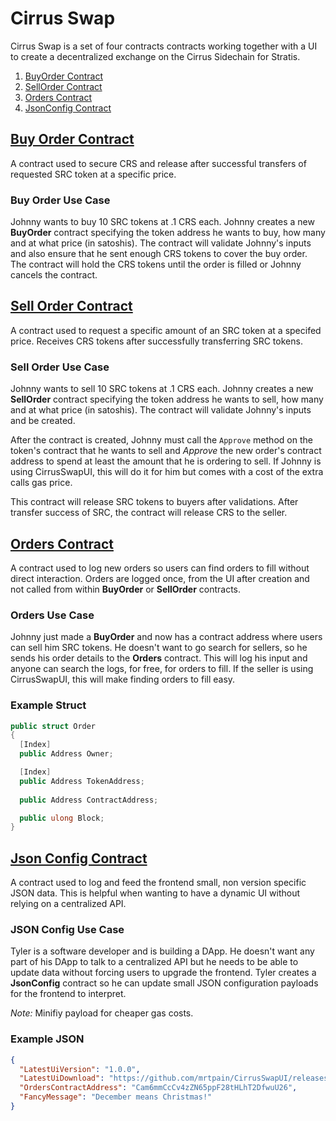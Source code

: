 # Cirrus Swap

Cirrus Swap is a set of four contracts contracts working together with a UI to create a decentralized exchange on the Cirrus Sidechain for Stratis.

1. [BuyOrder Contract](#buy-order-contract)
2. [SellOrder Contract](#sell-order-contract)
3. [Orders Contract](#orders-contract)
4. [JsonConfig Contract](#json-config-contract)

## [Buy Order Contract](./CirrusSwap/BuyOrder)

A contract used to secure CRS and release after successful transfers of requested SRC token at a specific price.

### Buy Order Use Case

Johnny wants to buy 10 SRC tokens at .1 CRS each. Johnny creates a new **BuyOrder** contract specifying the token address he wants to buy, how many and at what price (in satoshis). The contract will validate Johnny's inputs and also ensure that he sent enough CRS tokens to cover the buy order. The contract will hold the CRS tokens until the order is filled or Johnny cancels the contract.

## [Sell Order Contract](./CirrusSwap/SellOrder)

A contract used to request a specific amount of an SRC token at a specifed price. Receives CRS tokens after successfully transferring SRC tokens.

### Sell Order Use Case

Johnny wants to sell 10 SRC tokens at .1 CRS each. Johnny creates a new **SellOrder** contract specifying the token address he wants to sell, how many and at what price (in satoshis). The contract will validate Johnny's inputs and be created.

After the contract is created, Johnny must call the `Approve` method on the token's contract that he wants to sell and _Approve_ the new order's contract address to spend at least the amount that he is ordering to sell. If Johnny is using CirrusSwapUI, this will do it for him but comes with a cost of the extra calls gas price.

This contract will release SRC tokens to buyers after validations. After transfer success of SRC, the contract will release CRS to the seller.

## [Orders Contract](./CirrusSwap/Orders)

A contract used to log new orders so users can find orders to fill without direct interaction. Orders are logged once, from the UI after creation and not called from within **BuyOrder** or **SellOrder** contracts.

### Orders Use Case

Johnny just made a **BuyOrder** and now has a contract address where users can sell him SRC tokens. He doesn't want to go search for sellers, so he sends his order details to the **Orders** contract. This will log his input and anyone can search the logs, for free, for orders to fill. If the seller is using CirrusSwapUI, this will make finding orders to fill easy.

### Example Struct

```csharp
public struct Order
{
  [Index]
  public Address Owner;

  [Index]
  public Address TokenAddress;
  
  public Address ContractAddress;

  public ulong Block;
}
```

## [Json Config Contract](./CirrusSwap/JsonConfig)

A contract used to log and feed the frontend small, non version specific JSON data. This is helpful when wanting to have a dynamic UI without relying on a centralized API.

### JSON Config Use Case

Tyler is a software developer and is building a DApp. He doesn't want any part of his DApp to talk to a centralized API but he needs to be able to update data without forcing users to upgrade the frontend. Tyler creates a **JsonConfig** contract so he can update small JSON configuration payloads for the frontend to interpret.

_Note:_ Minifiy payload for cheaper gas costs.

### Example JSON

```JSON
{
  "LatestUiVersion": "1.0.0",
  "LatestUiDownload": "https://github.com/mrtpain/CirrusSwapUI/releases",
  "OrdersContractAddress": "Cam6mmCcCv4zZN65ppF28tHLhT2DfwuU26",
  "FancyMessage": "December means Christmas!"
}
```
